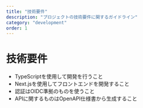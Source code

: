 ```yaml
---
title: "技術要件"
description: "プロジェクトの技術要件に関するガイドライン"
category: "development"
order: 1
---
```


# 技術要件

- TypeScriptを使用して開発を行うこと
- Next.jsを使用してフロントエンドを開発すること
- 認証はOIDC準拠のものを使うこと
- APIに関するものはOpenAPI仕様書から生成すること
